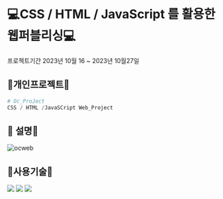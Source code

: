 #  💻CSS / HTML / JavaScript 를 활용한 웹퍼블리싱💻
프로젝트기간 2023년 10월 16 ~ 2023년 10월27일


## 🔨개인프로젝트🔨

```python
# Oc_ProJect
CSS / HTML /JavaSCript Web_Project
```

## 👋 설명👋

![ocweb](https://github.com/wwnoov/ww_project/assets/145524959/e982d9c0-8d04-4739-8588-775120880d51)



## :page_with_curl:사용기술:page_with_curl:

<img src="https://img.shields.io/badge/HTML5-E34F26?style=flat&logo=HTML5&logoColor=white" />
<img src="https://img.shields.io/badge/CSS3-1572B6?style=flat&logo=CSS3&logoColor=white" />
<img src="https://img.shields.io/badge/JavaScript-F7DF1E?style=flat&logo=JavaScript&logoColor=white" />

